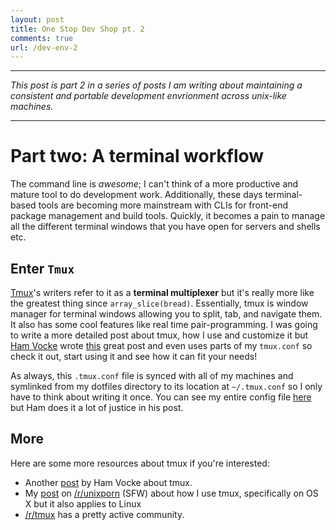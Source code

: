 ```yaml
---
layout: post
title: One Stop Dev Shop pt. 2
comments: true
url: /dev-env-2
---
```


---
*This post is part 2 in a series of posts I am writing about maintaining a consistent and portable
development envrionment across unix-like machines.*

---

# Part two: A terminal workflow
The command line is *awesome*; I can't think of a more productive and mature tool to do development work. Additionally, these days terminal-based tools are becoming more mainstream with CLIs for front-end package management and build tools. Quickly, it becomes a pain to manage all the different terminal windows that you have open for servers and shells etc.


## Enter `Tmux`
[Tmux](https://tmux.github.io)'s writers refer to it as a **terminal multiplexer** but it's really more like the greatest thing since `array_slice(bread)`. Essentially, tmux is window manager for terminal windows allowing you to split, tab, and navigate them. It also has some cool features like real time pair-programming. I was going to write a more detailed post about tmux, how I use and customize it but [Ham Vocke](http://www.hamvocke.com/) wrote [this](http://www.hamvocke.com/blog/a-guide-to-customizing-your-tmux-conf/) great post and even uses parts of my `tmux.conf` so check it out, start using it and see how it can fit your needs!

As always, this `.tmux.conf` file is synced with all of my machines and symlinked from my dotfiles directory to its location at `~/.tmux.conf` so I only have to think about writing it once. You can see my entire config file [here](https://github.com/barbour-em/dotfiles/blob/master/home/.tmux.conf) but Ham does it a lot of justice in his post.

## More
Here are some more resources about tmux if you're interested:

* Another [post]() by Ham Vocke about tmux.
* My [post](https://www.reddit.com/r/unixporn/comments/3cn5gi/tmux_is_my_wm_on_os_x/) on [/r/unixporn](https://www.reddit.com/r/unixporn) (SFW) about how I use tmux, specifically on OS X but it also applies to Linux
* [/r/tmux](https://www.reddit.com/r/tmux) has a pretty active community.
